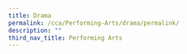 ```yaml
---
title: Drama
permalink: /cca/Performing-Arts/drama/permalink/
description: ""
third_nav_title: Performing Arts
---
```

